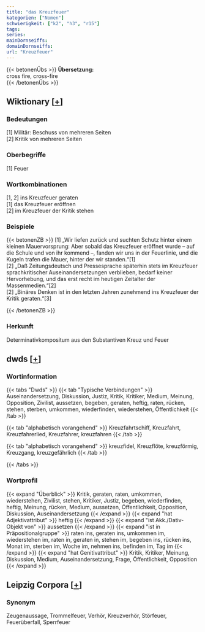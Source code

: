 ```yaml
---
title: "das Kreuzfeuer"
kategorien: ["Nomen"]
schwierigkeit: ["k2", "h3", "r15"]
tags:
series:
mainDornseiffs:
domainDornseiffs:
url: "Kreuzfeuer"
---
```


{{< betonenÜbs >}}
**Übersetzung:**  
cross fire, cross-fire  
{{< /betonenÜbs >}}

## Wiktionary [[+](https://de.wiktionary.org/wiki/Kreuzfeuer)]

### Bedeutungen
[1] Militär: Beschuss von mehreren Seiten  
[2] Kritik von mehreren Seiten  

### Oberbegriffe
[1] Feuer  

### Wortkombinationen
[1, 2] ins Kreuzfeuer geraten  
[1] das Kreuzfeuer eröffnen  
[2] im Kreuzfeuer der Kritik stehen  

### Beispiele
{{< betonenZB >}}
[1] „Wir liefen zurück und suchten Schutz hinter einem kleinen Mauervorsprung: Aber sobald das Kreuzfeuer eröffnet wurde – auf die Schule und von ihr kommend –, fanden wir uns in der Feuerlinie, und die Kugeln trafen die Mauer, hinter der wir standen.“[1]  
[2] „Daß Zeitungsdeutsch und Pressesprache späterhin stets im Kreuzfeuer sprachkritischer Auseinandersetzungen verblieben, bedarf keiner Hervorhebung, und das erst recht im heutigen Zeitalter der Massenmedien.“[2]  
[2] „Binäres Denken ist in den letzten Jahren zunehmend ins Kreuzfeuer der Kritik geraten.“[3]  

{{< /betonenZB >}}
### Herkunft
Determinativkompositum aus den Substantiven Kreuz und Feuer  



## dwds [[+](https://www.dwds.de/wb/Kreuzfeuer)]

### Wortinformation
{{< tabs "Dwds" >}}
{{< tab "Typische Verbindungen" >}}
Auseinandersetzung, Diskussion, Justiz, Kritik, Kritiker, Medium, Meinung, Opposition, Zivilist, aussetzen, begeben, geraten, heftig, raten, rücken, stehen, sterben, umkommen, wiederfinden, wiederstehen, Öffentlichkeit
{{< /tab >}}

{{< tab "alphabetisch vorangehend" >}}
Kreuzfahrtschiff, Kreuzfahrt, Kreuzfahrerlied, Kreuzfahrer, kreuzfahren
{{< /tab >}}

{{< tab "alphabetisch vorangehend" >}}
kreuzfidel, Kreuzflöte, kreuzförmig, Kreuzgang, kreuzgefährlich
{{< /tab >}}

{{< /tabs >}}

### Wortprofil
{{< expand "Überblick" >}} Kritik, geraten, raten, umkommen, wiederstehen, Zivilist, stehen, Kritiker, Justiz, begeben, wiederfinden, heftig, Meinung, rücken, Medium, aussetzen, Öffentlichkeit, Opposition, Diskussion, Auseinandersetzung {{< /expand >}}
{{< expand "hat Adjektivattribut" >}} heftig {{< /expand >}}
{{< expand "ist Akk./Dativ-Objekt von" >}} aussetzen {{< /expand >}}
{{< expand "ist in Präpositionalgruppe" >}} raten ins, geraten ins, umkommen im, wiederstehen im, raten in, geraten in, stehen im, begeben ins, rücken ins, Monat im, sterben im, Woche im, nehmen ins, befinden im, Tag im {{< /expand >}}
{{< expand "hat Genitivattribut" >}} Kritik, Kritiker, Meinung, Diskussion, Medium, Auseinandersetzung, Frage, Öffentlichkeit, Opposition {{< /expand >}}

## Leipzig Corpora [[+](https://corpora.uni-leipzig.de/en/res?word=Kreuzfeuer&corpusId=deu_newscrawl-public_2018)]


### Synonym
Zeugenaussage, Trommelfeuer, Verhör, Kreuzverhör, Störfeuer, Feuerüberfall, Sperrfeuer

